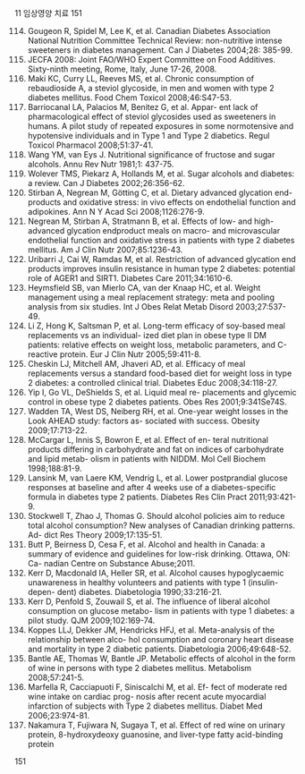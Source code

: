 11 임상영양 치료
151

114. Gougeon R, Spidel M, Lee K, et al. Canadian Diabetes Association National Nutrition Committee Technical Review: non-nutritive intense sweeteners in diabetes management. Can J Diabetes 2004;28: 385-99.
115. JECFA 2008: Joint FAO/WHO Expert Committee on Food Additives. Sixty-ninth meeting, Rome, Italy, June 17-26, 2008.
116. Maki KC, Curry LL, Reeves MS, et al. Chronic consumption of rebaudioside A, a steviol glycoside, in men and women with type 2 diabetes mellitus. Food Chem Toxicol 2008;46:S47-53.
117. Barriocanal LA, Palacios M, Benitez G, et al. Appar- ent lack of pharmacological effect of steviol glycosides used as sweeteners in humans. A pilot study of repeated exposures in some normotensive and hypotensive individuals and in Type 1 and Type 2 diabetics. Regul Toxicol Pharmacol 2008;51:37-41.
118. Wang YM, van Eys J. Nutritional significance of fructose and sugar alcohols. Annu Rev Nutr 1981;1: 437-75.
119. Wolever TMS, Piekarz A, Hollands M, et al. Sugar alcohols and diabetes: a review. Can J Diabetes 2002;26:356-62.
120. Stirban A, Negrean M, Götting C, et al. Dietary advanced glycation end-products and oxidative stress: in vivo effects on endothelial function and adipokines. Ann N Y Acad Sci 2008;1126:276-9.
121. Negrean M, Stirban A, Stratmann B, et al. Effects of low- and high-advanced glycation endproduct meals on macro- and microvascular endothelial function and oxidative stress in patients with type 2 diabetes mellitus. Am J Clin Nutr 2007;85:1236-43.
122. Uribarri J, Cai W, Ramdas M, et al. Restriction of advanced glycation end products improves insulin resistance in human type 2 diabetes: potential role of AGER1 and SIRT1. Diabetes Care 2011;34:1610-6.
123. Heymsfield SB, van Mierlo CA, van der Knaap HC, et al. Weight management using a meal replacement strategy: meta and pooling analysis from six studies. Int J Obes Relat Metab Disord 2003;27:537-49.
124. Li Z, Hong K, Saltsman P, et al. Long-term efficacy of soy-based meal replacements vs an individual- ized diet plan in obese type II DM patients: relative effects on weight loss, metabolic parameters, and C-reactive protein. Eur J Clin Nutr 2005;59:411-8.
125. Cheskin LJ, Mitchell AM, Jhaveri AD, et al. Efficacy of meal replacements versus a standard food-based diet for weight loss in type 2 diabetes: a controlled clinical trial. Diabetes Educ 2008;34:118-27.
126. Yip I, Go VL, DeShields S, et al. Liquid meal re- placements and glycemic control in obese type 2 diabetes patients. Obes Res 2001;9:341Se74S.
127. Wadden TA, West DS, Neiberg RH, et al. One-year weight losses in the Look AHEAD study: factors as- sociated with success. Obesity 2009;17:713-22.
128. McCargar L, Innis S, Bowron E, et al. Effect of en- teral nutritional products differing in carbohydrate and fat on indices of carbohydrate and lipid metab- olism in patients with NIDDM. Mol Cell Biochem 1998;188:81-9.
129. Lansink M, van Laere KM, Vendrig L, et al. Lower postprandial glucose responses at baseline and after 4 weeks use of a diabetes-specific formula in diabetes type 2 patients. Diabetes Res Clin Pract 2011;93:421-9.
130. Stockwell T, Zhao J, Thomas G. Should alcohol policies aim to reduce total alcohol consumption? New analyses of Canadian drinking patterns. Ad- dict Res Theory 2009;17:135-51.
131. Butt P, Beirness D, Cesa F, et al. Alcohol and health in Canada: a summary of evidence and guidelines for low-risk drinking. Ottawa, ON: Ca- nadian Centre on Substance Abuse;2011.
132. Kerr D, Macdonald IA, Heller SR, et al. Alcohol causes hypoglycaemic unawareness in healthy volunteers and patients with type 1 (insulin-depen- dent) diabetes. Diabetologia 1990;33:216-21.
133. Kerr D, Penfold S, Zouwail S, et al. The influence of liberal alcohol consumption on glucose metabo- lism in patients with type 1 diabetes: a pilot study. QJM 2009;102:169-74.
134. Koppes LLJ, Dekker JM, Hendricks HFJ, et al. Meta-analysis of the relationship between alco- hol consumption and coronary heart disease and mortality in type 2 diabetic patients. Diabetologia 2006;49:648-52.
135. Bantle AE, Thomas W, Bantle JP. Metabolic effects of alcohol in the form of wine in persons with type 2 diabetes mellitus. Metabolism 2008;57:241-5.
136. Marfella R, Cacciapuoti F, Siniscalchi M, et al. Ef- fect of moderate red wine intake on cardiac prog- nosis after recent acute myocardial infarction of subjects with Type 2 diabetes mellitus. Diabet Med 2006;23:974-81.
137. Nakamura T, Fujiwara N, Sugaya T, et al. Effect of red wine on urinary protein, 8-hydroxydeoxy guanosine, and liver-type fatty acid-binding protein

<PAGE>151